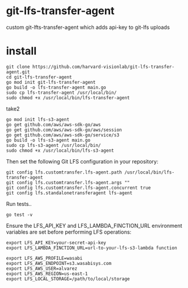 # git-lfs-transfer-agent
custom git-lfts-transfer-agent which adds api-key to git-lfs uploads

# install

```
git clone https://github.com/harvard-visionlab/git-lfs-transfer-agent.git
cd git-lfs-transfer-agent
go mod init git-lfs-transfer-agent
go build -o lfs-transfer-agent main.go
sudo cp lfs-transfer-agent /usr/local/bin/
sudo chmod +x /usr/local/bin/lfs-transfer-agent
```

take2
```
go mod init lfs-s3-agent
go get github.com/aws/aws-sdk-go/aws
go get github.com/aws/aws-sdk-go/aws/session
go get github.com/aws/aws-sdk-go/service/s3
go build -o lfs-s3-agent main.go
sudo cp lfs-s3-agent /usr/local/bin/
sudo chmod +x /usr/local/bin/lfs-s3-agent
```

Then set the following Git LFS configuration in your repository: 
```
git config lfs.customtransfer.lfs-agent.path /usr/local/bin/lfs-transfer-agent
git config lfs.customtransfer.lfs-agent.args ""
git config lfs.customtransfer.lfs-agent.concurrent true
git config lfs.standalonetransferagent lfs-agent
```

Run tests..
```
go test -v
```

Ensure the LFS_API_KEY and LFS_LAMBDA_FINCTION_URL environment variables are set before performing LFS operations:
```
export LFS_API_KEY=your-secret-api-key
export LFS_LAMBDA_FINCTION_URL=url-to-your-lfs-s3-lambda function
```

```
export LFS_AWS_PROFILE=wasabi
export LFS_AWS_ENDPOINT=s3.wasabisys.com
export LFS_AWS_USER=alvarez
export LFS_AWS_REGION=us-east-1
export LFS_LOCAL_STORAGE=/path/to/local/storage
```
